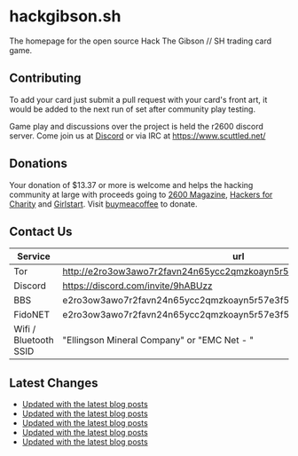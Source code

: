 # hackgibson.sh
The homepage for the open source Hack The Gibson // SH trading card game.


## Contributing

To add your card just submit a pull request with your card's front art, it would be added to the next run of set after community play testing.

Game play and discussions over the project is held the r2600 discord server. Come join us at [Discord](https://discord.com/invite/9hABUzz) or via IRC at https://www.scuttled.net/


## Donations

Your donation of $13.37 or more is welcome and helps the hacking community at large with proceeds going to [2600 Magazine](https://2600.com/), [Hackers for Charity](https://hackersforcharity.org) and [Girlstart](https://girlstart.org).  Visit [buymeacoffee](https://www.buymeacoffee.com/hackgibson.sh) to donate.


## Contact Us

Service | url
-|-
Tor | http://e2ro3ow3awo7r2favn24n65ycc2qmzkoayn5r57e3f56nvjwdcgg32ad.onion
Discord | https://discord.com/invite/9hABUzz
BBS | e2ro3ow3awo7r2favn24n65ycc2qmzkoayn5r57e3f56nvjwdcgg32ad.onion:23
FidoNET | e2ro3ow3awo7r2favn24n65ycc2qmzkoayn5r57e3f56nvjwdcgg32ad.onion:24554
Wifi / Bluetooth SSID | "Ellingson Mineral Company" or "EMC Net - <fidonet address>"

## Latest Changes
<!-- BLOG-POST-LIST:START -->
- [Updated with the latest blog posts](https://github.com/DFW2600/hackgibson.sh/commit/a60c9e8def0d257c36340066dd0404d48fe6d9e5)
- [Updated with the latest blog posts](https://github.com/DFW2600/hackgibson.sh/commit/602a3a4db9bce2d902d9f8a14969a172901f0ab7)
- [Updated with the latest blog posts](https://github.com/DFW2600/hackgibson.sh/commit/0739545df317e0e6fda7b3d8941509dad23827dc)
- [Updated with the latest blog posts](https://github.com/DFW2600/hackgibson.sh/commit/05450976a82e67cf38a5c94aa849a28d9d45eda6)
- [Updated with the latest blog posts](https://github.com/DFW2600/hackgibson.sh/commit/b14b2c6346f812e83f7bc77e9f6eacd0d26b0df1)
<!-- BLOG-POST-LIST:END -->

